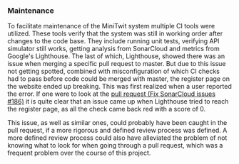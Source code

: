 ### Maintenance

To facilitate maintenance of the MiniTwit system multiple CI tools were utilized. These tools verify that the system was still in working order after changes to the code base. They include running unit tests, verifying API simulator still works, getting analysis from SonarCloud and metrics from Google's Lighthouse. 
The last of which, Lighthouse, showed there was an issue when merging a specific pull request to master. 
But due to this issue not getting spotted, combined with misconfiguration of which CI checks had to pass before code could be merged with master, the register page on the website ended up breaking. This was first realized when a user reported the error. 
If one were to look at the [pull request (Fix SonarCloud issues #186)](https://github.com/jlndk/devoops/pull/186) it is quite clear that an issue came up when Lighthouse tried to reach the register page, as all the check came back red with a score of 0. 

This issue, as well as similar ones, could probably have been caught in the pull request, if a more rigorous and defined review process was defined. 
A more defined review process could also have alleviated the problem of not knowing what to look for when going through a pull request, which was a frequent problem over the course of this project.